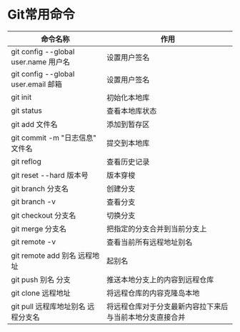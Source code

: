 # Git常用命令

| 命令名称                             | 作用                                                     |
| ------------------------------------ | -------------------------------------------------------- |
| git config --global user.name 用户名 | 设置用户签名                                             |
| git config --global user.email 邮箱  | 设置用户签名                                             |
| git init                             | 初始化本地库                                             |
| git status                           | 查看本地库状态                                           |
| git add 文件名                       | 添加到暂存区                                             |
| git commit -m "日志信息" 文件名      | 提交到本地库                                             |
| git reflog                           | 查看历史记录                                             |
| git reset --hard 版本号              | 版本穿梭                                                 |
| git branch 分支名                    | 创建分支                                                 |
| git branch -v                        | 查看分支                                                 |
| git checkout 分支名                  | 切换分支                                                 |
| git merge 分支名                     | 把指定的分支合并到当前分支上                             |
| git remote -v                        | 查看当前所有远程地址别名                                 |
| git remote add 别名 远程地址         | 起别名                                                   |
| git push 别名 分支                   | 推送本地分支上的内容到远程仓库                           |
| git clone 远程地址                   | 将远程仓库的内容克隆岛本地                               |
| git pull 远程库地址别名 远程分支名   | 将远程仓库对于分支最新内容拉下来后与当前本地分支直接合并 |































